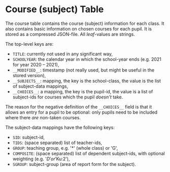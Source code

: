 # Course (subject) Table

The course table contains the course (subject) information for each class. It also contains basic information on chosen courses for each pupil. It is stored as a compressed JSON-file. All _leaf_-values are strings.

The top-level keys are:

- `TITLE`: currently not used in any significant way,
- `SCHOOLYEAR`: the calendar year in which the school-year ends (e.g. 2021 for year 2020 – 2021),
- `__MODIFIED__`: timestamp (not really used, but might be useful in the stored version),
- `__SUBJECTS__`: mapping, the key is the school-class, the value is the list of subject-data mappings,
- `__CHOICES__`: a mapping, the key is the pupil-id, the value is a list of subject-ids for courses which the pupil _doesn't_ take.

The reason for the negative definition of the `__CHOICES__` field is that it allows an entry for a pupil to be optional: only pupils need to be included where there _are_ non-taken courses.

The subject-data mappings have the following keys:

- `SID`: subject-id,
- `TIDS`: (space separated) list of teacher-ids,
- `GROUP`: teaching group, e.g. '*' (whole class) or 'G',
- `COMPOSITE`: (space separated) list of dependent subject-ids, with optional weighting (e.g. '$D' or '$Ku:2'),
- `SGROUP`: subject-group (area of report form for the subject).

